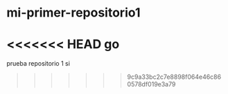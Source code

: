 # mi-primer-repositorio1
<<<<<<< HEAD
go
=======
prueba repositorio 1 
si
>>>>>>> 9c9a33bc2c7e8898f064e46c860578df019e3a79
